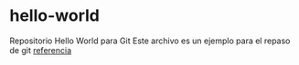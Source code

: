 # hello-world
Repositorio Hello World para Git
Este archivo es un ejemplo para el repaso de git
[referencia](https://www.w3schools.com/)